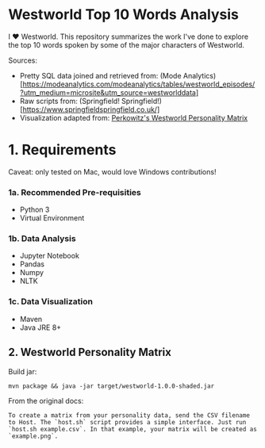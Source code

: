 # Westworld Top 10 Words Analysis
I :heart: Westworld. This repository summarizes the work I've done to explore the top 10 words spoken by some of the major characters of Westworld.

Sources:

* Pretty SQL data joined and retrieved from: (Mode Analytics)[https://modeanalytics.com/modeanalytics/tables/westworld_episodes/?utm_medium=microsite&utm_source=westworlddata]
* Raw scripts from: (Springfield! Springfield!)[https://www.springfieldspringfield.co.uk/]
* Visualization adapted from: [Perkowitz's Westworld Personality Matrix](https://github.com/perkowitz/westworld-personality)

# 1. Requirements
Caveat: only tested on Mac, would love Windows contributions!

### 1a. Recommended Pre-requisities
* Python 3
* Virtual Environment

### 1b. Data Analysis
* Jupyter Notebook
* Pandas
* Numpy
* NLTK

### 1c. Data Visualization
* Maven
* Java JRE 8+

## 2. Westworld Personality Matrix

Build jar:

`mvn package && java -jar target/westworld-1.0.0-shaded.jar`

From the original docs:

``` To create a matrix from your personality data, send the CSV filename to Host. The `host.sh` script
provides a simple interface. Just run `host.sh example.csv`. In that example, your matrix will be created as `example.png`. ```
